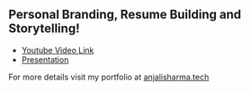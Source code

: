 ## Personal Branding, Resume Building and Storytelling!

- [Youtube Video Link](https://youtu.be/1tnOT2MuCeQ)
- [Presentation](https://docs.google.com/presentation/d/18QUZclThsnnwbMWqY7tDh-mM_kkPd24qi0U-3A2RVMo/edit?usp=sharing)

For more details visit my portfolio at [anjalisharma.tech](anjalisharma.tech)
